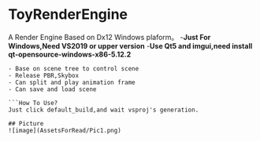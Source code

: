 # ToyRenderEngine
A Render Engine Based on Dx12 Windows plaform。
-**Just For Windows,Need VS2019 or upper version**
-**Use Qt5 and imgui,need install qt-opensource-windows-x86-5.12.2**

```Function
- Base on scene tree to control scene
- Release PBR,Skybox
- Can split and play animation frame
- Can save and load scene

```How To Use?
Just click default_build,and wait vsproj's generation.

## Picture
![image](AssetsForRead/Pic1.png)
